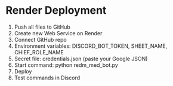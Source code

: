 # Render Deployment

1. Push all files to GitHub
2. Create new Web Service on Render
3. Connect GitHub repo
4. Environment variables:
DISCORD_BOT_TOKEN, SHEET_NAME, CHIEF_ROLE_NAME
5. Secret file: credentials.json (paste your Google JSON)
6. Start command: python redm_med_bot.py
7. Deploy
8. Test commands in Discord
